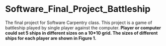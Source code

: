 # Software_Final_Project_Battleship
The final project for Software Carpentry class.
This project is a game of battleship played by single player against the computer.<b>
Player or computer could set 5 ships in different sizes on a 10*10 grid.<b>
The sizes of different ships for each player are shown in Figure 1.
